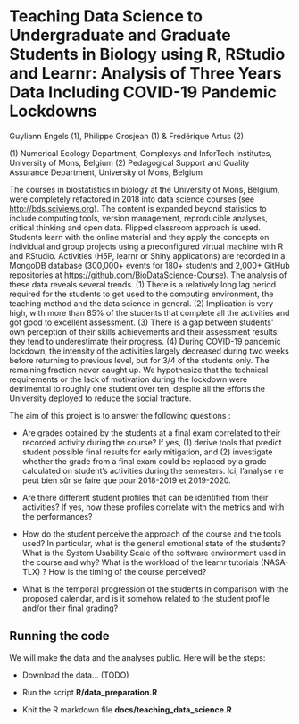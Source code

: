 # Teaching Data Science to Undergraduate and Graduate Students in Biology using R, RStudio and Learnr: Analysis of Three Years Data Including COVID-19 Pandemic Lockdowns

Guyliann Engels (1), Philippe Grosjean (1) & Frédérique Artus (2)

(1) Numerical Ecology Department, Complexys and InforTech Institutes, University of Mons, Belgium
(2) Pedagogical Support and Quality Assurance Department, University of Mons, Belgium


The courses in biostatistics in biology at the University of Mons, Belgium, were completely refactored in 2018 into data science courses (see http://bds.sciviews.org). The content is expanded beyond statistics to include computing tools, version management, reproducible analyses, critical thinking and open data. Flipped classroom approach is used. Students learn with the online material and they apply the concepts on individual and group projects using a preconfigured virtual machine with R and RStudio. Activities (H5P, learnr or Shiny applications) are recorded in a MongoDB database (300,000+ events for 180+ students and 2,000+ GitHub repositories at https://github.com/BioDataScience-Course). The analysis of these data reveals several trends. (1) There is a relatively long lag period required for the students to get used to the computing environment, the teaching method and the data science in general. (2) Implication is very high, with more than 85% of the students that complete all the activities and got good to excellent assessment. (3) There is a gap between students' own perception of their skills achievements and their assessment results: they tend to underestimate their progress. (4) During COVID-19 pandemic lockdown, the intensity of the activities largely decreased during two weeks before returning to previous level, but for 3/4 of the students only. The remaining fraction never caught up. We hypothesize that the technical requirements or the lack of motivation during the lockdown were detrimental to roughly one student over ten, despite all the efforts the University deployed to reduce the social fracture.

The aim of this project is to answer the following questions :

- Are grades obtained by the students at a final exam correlated to their recorded activity during the course? If yes, (1) derive tools that predict student possible final results for early mitigation, and (2) investigate whether the grade from a final exam could be replaced by a grade calculated on student’s activities during the semesters. Ici, l’analyse ne peut bien sûr se faire que pour 2018-2019 et 2019-2020.

- Are there different student profiles that can be identified from their activities? If yes, how these profiles correlate with the metrics and with the performances?

- How do the student perceive the approach of the course and the tools used? In particular, what is the general emotional state of the students? What is the System Usability Scale of the software environment used in the course and why? What is the workload of the learnr tutorials (NASA-TLX) ? How is the timing of the course perceived?

- What is the temporal progression of the students in comparison with the proposed calendar, and is it somehow related to the student profile and/or their final grading?


## Running the code

We will make the data and the analyses public. Here will be the steps:

- Download the data... (TODO)

- Run the script **R/data_preparation.R**

- Knit the R markdown file **docs/teaching_data_science.R**
